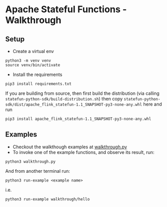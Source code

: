 # Apache Stateful Functions - Walkthrough

## Setup

* Create a virtual env

```
python3 -m venv venv
source venv/bin/activate   
```

* Install the requirements 

```
pip3 install requirements.txt
```

If you are building from source, then first build the 
distribution (via calling `statefun-python-sdk/build-distribution.sh`)
then copy `statefun-python-sdk/dist/apache_flink_statefun-1.1_SNAPSHOT-py3-none-any.whl` here and
run 

```
pip3 install apache_flink_statefun-1.1_SNAPSHOT-py3-none-any.whl
```

## Examples

* Checkout the walkthough examples at [walkthrough.py](walkthrough.py)
* To invoke one of the example functions, and observe its result, run:
```
python3 walkthrough.py
```

And from another terminal run:
```
python3 run-example <example name>
```

i.e.

```
python3 run-example walkthrough/hello
```


